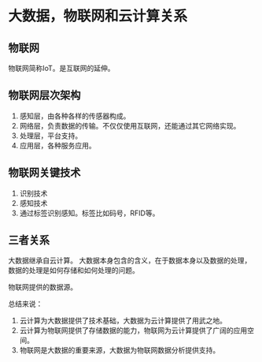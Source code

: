 # 大数据，物联网和云计算关系

## 物联网

物联网简称IoT。是互联网的延伸。

## 物联网层次架构
1. 感知层，由各种各样的传感器构成。
2. 网络层，负责数据的传输。不仅仅使用互联网，还能通过其它网络实现。
3. 处理层，平台支持。
4. 应用层，各种服务应用。

## 物联网关键技术
1. 识别技术
2. 感知技术
3. 通过标签识别感知。标签比如码号，RFID等。

## 三者关系

大数据继承自云计算。
大数据本身包含的含义，在于数据本身以及数据的处理，数据的处理是如何存储和如何处理的问题。

物联网提供的数据源。

总结来说：
1. 云计算为大数据提供了技术基础，大数据为云计算提供了用武之地。
2. 云计算为物联网提供了存储数据的能力，物联网为云计算提供了广阔的应用空间。
3. 物联网是大数据的重要来源，大数据为物联网数据分析提供支持。
